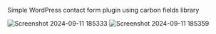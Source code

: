 Simple WordPress contact form plugin using carbon fields library

![Screenshot 2024-09-11 185333](https://github.com/user-attachments/assets/e8f605f9-411e-41a9-90b4-4fd788a04c05)
![Screenshot 2024-09-11 185359](https://github.com/user-attachments/assets/bb45385f-4b65-48e8-a433-4e8b75b64f84)




